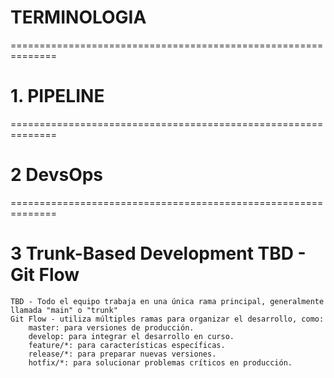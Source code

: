 # TERMINOLOGIA
==============================================================
# 1. PIPELINE



==============================================================
# 2 DevsOps



==============================================================
# 3 Trunk-Based Development TBD - Git Flow
    TBD - Todo el equipo trabaja en una única rama principal, generalmente llamada "main" o "trunk"
    Git Flow - utiliza múltiples ramas para organizar el desarrollo, como:
        master: para versiones de producción.
        develop: para integrar el desarrollo en curso.
        feature/*: para características específicas.
        release/*: para preparar nuevas versiones.
        hotfix/*: para solucionar problemas críticos en producción.









